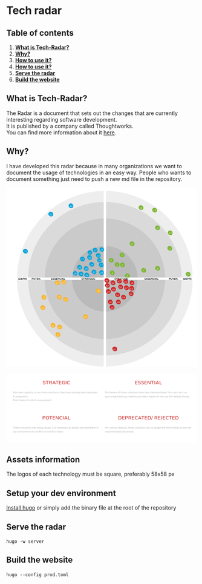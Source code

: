 # Tech radar

## **Table of contents**
1. [**What is Tech-Radar?**](#What-is-Tech-Radar?)
2. [**Why?**](#Why?)
3. [**How to use it?**](#How-to-use-it?)
4. [**How to use it?**](#How-to-use-it?)
5. [**Serve the radar**](#Serve-the-radar)
6. [**Build the website**](#Build-the-website)


## **What is Tech-Radar?**

The Radar is a document that sets out the changes that are currently interesting regarding software development.  
It is published by a company called Thoughtworks.  
You can find more information about it [here](https://www.thoughtworks.com/radar/faq).

## **Why?**

I have developed this radar because in many organizations we want to document the usage of technologies in an easy way.
People who wants to document something just need to push a new md file in the repository.

![tech-radar](static/images/preview.png)

![tech-radar](/static/images/preview-rings.png)

## **Assets information**

The logos of each technology must be square, preferably 58x58 px

## Setup your dev environment
[Install hugo](https://gohugo.io/getting-started/installing/) or simply add the binary file at the root of the repository

## Serve the radar
```
hugo -w server
```

## Build the website
```
hugo --config prod.toml
```
